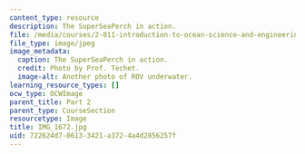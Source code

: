 ```yaml
---
content_type: resource
description: The SuperSeaPerch in action.
file: /media/courses/2-011-introduction-to-ocean-science-and-engineering-spring-2006/722624d706133421a3724a4d2856257f_IMG_1672.jpg
file_type: image/jpeg
image_metadata:
  caption: The SuperSeaPerch in action.
  credit: Photo by Prof. Techet.
  image-alt: Another photo of ROV underwater.
learning_resource_types: []
ocw_type: OCWImage
parent_title: Part 2
parent_type: CourseSection
resourcetype: Image
title: IMG_1672.jpg
uid: 722624d7-0613-3421-a372-4a4d2856257f
---
```

